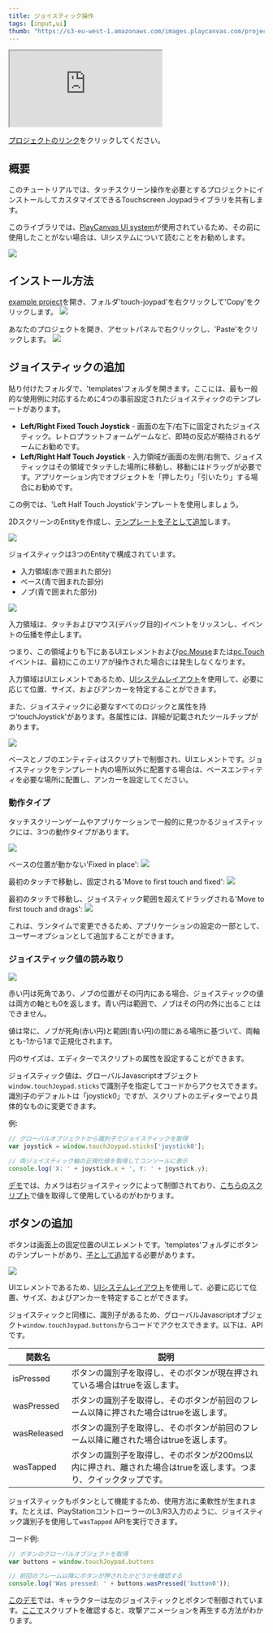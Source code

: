 ```yaml
---
title: ジョイスティック操作
tags: [input,ui]
thumb: "https://s3-eu-west-1.amazonaws.com/images.playcanvas.com/projects/12/1007506/2F5E56-image-75.jpg"
---
```


<div className="iframe-container">
    <iframe loading="lazy" src="https://playcanv.as/p/kvE0iJWc/" title="Touchscreen Joypad Controls"></iframe>
</div>

[プロジェクトのリンク][project-link]をクリックしてください。

## 概要

このチュートリアルでは、タッチスクリーン操作を必要とするプロジェクトにインストールしてカスタマイズできるTouchscreen Joypadライブラリを共有します。

このライブラリでは、[PlayCanvas UI system][playcanvas-ui]が使用されているため、その前に使用したことがない場合は、UIシステムについて読むことをお勧めします。

![][preview]

## インストール方法

[example project][project-link]を開き、フォルダ'touch-joypad'を右クリックして'Copy'をクリックします。
![][copy-folder]

あなたのプロジェクトを開き、アセットパネルで右クリックし、'Paste'をクリックします。
![][paste-folder]

## ジョイスティックの追加

貼り付けたフォルダで、'templates'フォルダを開きます。ここには、最も一般的な使用例に対応するために4つの事前設定されたジョイスティックのテンプレートがあります。

* **Left/Right Fixed Touch Joystick** - 画面の左下/右下に固定されたジョイスティック。レトロプラットフォームゲームなど、即時の反応が期待されるゲームにお勧めです。
* **Left/Right Half Touch Joystick** - 入力領域が画面の左側/右側で、ジョイスティックはその領域でタッチした場所に移動し、移動にはドラッグが必要です。アプリケーション内でオブジェクトを「押したり」「引いたり」する場合にお勧めです。

この例では、'Left Half Touch Joystick'テンプレートを使用しましょう。

2DスクリーンのEntityを作成し、[テンプレートを子として追加][add-template-docs]します。

![][adding-left-half-joystick]

ジョイスティックは3つのEntityで構成されています。

- 入力領域(赤で囲まれた部分)
- ベース(青で囲まれた部分)
- ノブ(青で囲まれた部分)

![][joystick-layout]

入力領域は、タッチおよびマウス(デバッグ目的)イベントをリッスンし、イベントの伝播を停止します。

つまり、この領域よりも下にあるUIエレメントおよび[pc.Mouse][pc-app-mouse-api]または[pc.Touch][pc-app-touch-api]イベントは、最初にこのエリアが操作された場合には発生しなくなります。

入力領域はUIエレメントであるため、[UIシステムレイアウト][elements-manual]を使用して、必要に応じて位置、サイズ、およびアンカーを特定することができます。

また、ジョイスティックに必要なすべてのロジックと属性を持つ'touchJoystick'があります。各属性には、詳細が記載されたツールチップがあります。

![][joystick-script-attributes]

ベースとノブのエンティティはスクリプトで制御され、UIエレメントです。ジョイスティックをテンプレート内の場所以外に配置する場合は、ベースエンティティを必要な場所に配置し、アンカーを設定してください。

### 動作タイプ

タッチスクリーンゲームやアプリケーションで一般的に見つかるジョイスティックには、3つの動作タイプがあります。

![][joystick-type]

ベースの位置が動かない'Fixed in place':
![][joystick-fixed]

最初のタッチで移動し、固定される'Move to first touch and fixed':
![][joystick-relative-fixed]

最初のタッチで移動し、ジョイスティック範囲を超えてドラッグされる'Move to first touch and drags':
![][joystick-relative-drag]

これは、ランタイムで変更できるため、アプリケーションの設定の一部として、ユーザーオプションとして追加することができます。

### ジョイスティック値の読み取り

![][joystick-deadzone-range]

赤い円は死角であり、ノブの位置がその円内にある場合、ジョイスティックの値は両方の軸とも0を返します。青い円は範囲で、ノブはその円の外に出ることはできません。

値は常に、ノブが死角(赤い円)と範囲(青い円)の間にある場所に基づいて、両軸とも-1から1まで正規化されます。

円のサイズは、エディターでスクリプトの属性を設定することができます。

ジョイスティック値は、グローバルJavascriptオブジェクト`window.touchJoypad.sticks`で識別子を指定してコードからアクセスできます。識別子のデフォルトは「joystick0」ですが、スクリプトのエディターでより具体的なものに変更できます。

例:

```javascript
// グローバルオブジェクトから識別子でジョイスティックを取得
var joystick = window.touchJoypad.sticks['joystick0'];

// 両ジョイスティック軸の正規化値を取得してコンソールに表示
console.log('X: ' + joystick.x + ', Y: ' + joystick.y);
```

[デモ][project-link]では、カメラは右ジョイスティックによって制御されており、[こちらのスクリプト][orbit-camera-joypad-input-script]で値を取得して使用しているのがわかります。


## ボタンの追加

ボタンは画面上の固定位置のUIエレメントです。'templates'フォルダにボタンのテンプレートがあり、[子として追加][add-template-docs]する必要があります。

![][adding-button]

UIエレメントであるため、[UIシステムレイアウト][elements-manual]を使用して、必要に応じて位置、サイズ、およびアンカーを特定することができます。

ジョイスティックと同様に、識別子があるため、グローバルJavascriptオブジェクト`window.touchJoypad.buttons`からコードでアクセスできます。以下は、APIです。

| 関数名 | 説明 |
|---------------|-------------|
| isPressed     | ボタンの識別子を取得し、そのボタンが現在押されている場合はtrueを返します。 |
| wasPressed    | ボタンの識別子を取得し、そのボタンが前回のフレーム以降に押された場合はtrueを返します。
| wasReleased   | ボタンの識別子を取得し、そのボタンが前回のフレーム以降に離された場合はtrueを返します。 |
| wasTapped     | ボタンの識別子を取得し、そのボタンが200ms以内に押され、離された場合はtrueを返します。つまり、クイックタップです。 |

ジョイスティックもボタンとして機能するため、使用方法に柔軟性が生まれます。たとえば、PlayStationコントローラーのL3/R3入力のように、ジョイスティック識別子を使用して`wasTapped` APIを実行できます。

コード例:

```javascript
// ボタンのグローバルオブジェクトを取得
var buttons = window.touchJoypad.buttons

// 前回のフレーム以降にボタンが押されたかどうかを確認する
console.log('Was pressed: ' + buttons.wasPressed('button0'));
```

[このデモ][project-link]では、キャラクターは左のジョイスティックとボタンで制御されています。[ここで][player-controller-script]スクリプトを確認すると、攻撃アニメーションを再生する方法がわかります。


[project-link]: https://playcanvas.com/project/1007506/overview/touchscreen-joypad-controls
[playcanvas-ui]: /user-manual/user-interface/
[copy-folder]: /images/tutorials/touchscreen-joypad-controls/copy-folder.gif
[paste-folder]: /images/tutorials/touchscreen-joypad-controls/paste-folder.gif
[preview]: /images/tutorials/touchscreen-joypad-controls/preview.gif
[add-template-docs]: /user-manual/templates/#adding-templates-in-your-scene
[adding-left-half-joystick]: /images/tutorials/touchscreen-joypad-controls/adding-left-half-joystick.gif
[adding-button]: /images/tutorials/touchscreen-joypad-controls/adding-button.gif
[joystick-layout]: /images/tutorials/touchscreen-joypad-controls/joystick-layout.png
[pc-app-mouse-api]: https://api.playcanvas.com/classes/Engine.Mouse.html
[pc-app-touch-api]: https://api.playcanvas.com/classes/Engine.Touch.html
[elements-manual]: /user-manual/user-interface/elements/
[joystick-script-attributes]: /images/tutorials/touchscreen-joypad-controls/joystick-script-attributes.gif
[joystick-fixed]: /images/tutorials/touchscreen-joypad-controls/joystick-fixed.gif
[joystick-relative-fixed]: /images/tutorials/touchscreen-joypad-controls/joystick-relative-fixed.gif
[joystick-relative-drag]: /images/tutorials/touchscreen-joypad-controls/joystick-relative-drag.gif
[joystick-type]: /images/tutorials/touchscreen-joypad-controls/joystick-type.png
[joystick-deadzone-range]: /images/tutorials/touchscreen-joypad-controls/joystick-deadzone-range.png
[orbit-camera-joypad-input-script]: https://playcanvas.com/editor/code/1007506?tabs=111433673
[player-controller-script]: https://playcanvas.com/editor/code/1007506?tabs=111432679